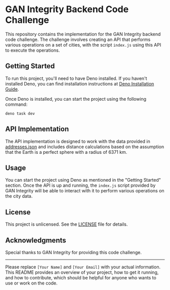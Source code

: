 # GAN Integrity Backend Code Challenge

This repository contains the implementation for the GAN Integrity backend code challenge. The challenge involves creating an API that performs various operations on a set of cities, with the script `index.js` using this API to execute the operations.

## Getting Started

To run this project, you'll need to have Deno installed. If you haven't installed Deno, you can find installation instructions at [Deno Installation Guide](https://deno.land/#installation).

Once Deno is installed, you can start the project using the following command:

```
deno task dev
```

## API Implementation

The API implementation is designed to work with the data provided in [addresses.json](https://chat.openai.com/c/addresses.json) and includes distance calculations based on the assumption that the Earth is a perfect sphere with a radius of 6371 km.

## Usage

You can start the project using Deno as mentioned in the "Getting Started" section. Once the API is up and running, the `index.js` script provided by GAN Integrity will be able to interact with it to perform various operations on the city data.

## License

This project is unlicensed. See the [LICENSE](https://chat.openai.com/c/LICENSE) file for details.

## Acknowledgments

Special thanks to GAN Integrity for providing this code challenge.

---

Please replace `[Your Name]` and `[Your Email]` with your actual information. This README provides an overview of your project, how to get it running, and how to contribute, which should be helpful for anyone who wants to use or work on the code.
